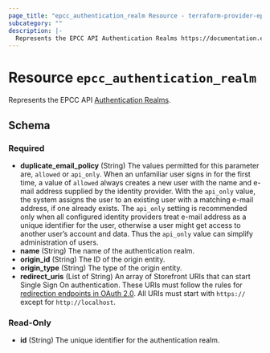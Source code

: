 ```yaml
---
page_title: "epcc_authentication_realm Resource - terraform-provider-epcc"
subcategory: ""
description: |-
  Represents the EPCC API Authentication Realms https://documentation.elasticpath.com/commerce-cloud/docs/api/single-sign-on/authentication-realms/index.html.
---
```


# Resource `epcc_authentication_realm`

Represents the EPCC API [Authentication Realms](https://documentation.elasticpath.com/commerce-cloud/docs/api/single-sign-on/authentication-realms/index.html).



<!-- schema generated by tfplugindocs -->
## Schema

### Required

- **duplicate_email_policy** (String) The values permitted for this parameter are, `allowed` or `api_only`. When an unfamiliar user signs in for the first time, a value of `allowed` always creates a new user with the name and e-mail address supplied by the identity provider. With the `api_only` value, the system assigns the user to an existing user with a matching e-mail address, if one already exists. The `api_only` setting is recommended only when all configured identity providers treat e-mail address as a unique identifier for the user, otherwise a user might get access to another user’s account and data. Thus the `api_only` value can simplify administration of users.
- **name** (String) The name of the authentication realm.
- **origin_id** (String) The ID of the origin entity.
- **origin_type** (String) The type of the origin entity.
- **redirect_uris** (List of String) An array of Storefront URIs that can start Single Sign On authentication. These URIs must follow the rules for [redirection endpoints in OAuth 2.0](https://tools.ietf.org/html/rfc6749#section-3.1.2). All URIs must start with `https://` except for `http://localhost`.

### Read-Only

- **id** (String) The unique identifier for the authentication realm.

